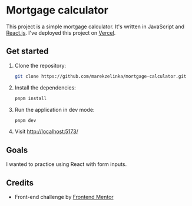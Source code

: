 # Mortgage calculator

This project is a simple mortgage calculator. It's written in JavaScript and [React.js](https://react.dev/). I've deployed this project on [Vercel](https://vercel.com/).

## Get started

1. Clone the repository:

   ```sh
   git clone https://github.com/marekzelinka/mortgage-calculator.git
   ```

2. Install the dependencies:

   ```sh
   pnpm install
   ```

3. Run the application in dev mode:

   ```sh
   pnpm dev
   ```

4. Visit [http://localhost:5173/](http://localhost:5173/)

## Goals

I wanted to practice using React with form inputs.

## Credits

- Front-end challenge by [Frontend Mentor](https://www.frontendmentor.io/challenges/mortgage-repayment-calculator-Galx1LXK73)
